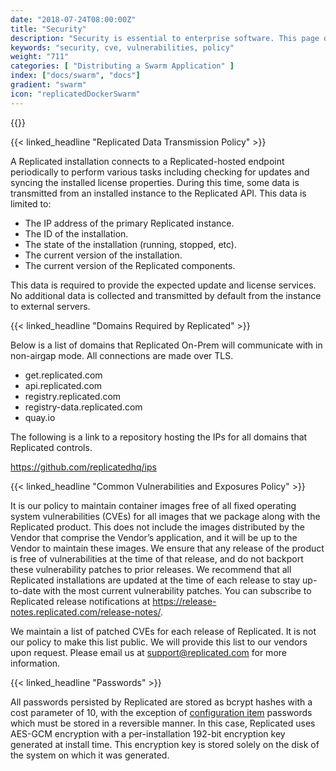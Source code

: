 ```yaml
---
date: "2018-07-24T08:00:00Z"
title: "Security"
description: "Security is essential to enterprise software. This page describes some of the measures we employ to protect our users' production environments."
keywords: "security, cve, vulnerabilities, policy"
weight: "711"
categories: [ "Distributing a Swarm Application" ]
index: ["docs/swarm", "docs"]
gradient: "swarm"
icon: "replicatedDockerSwarm"
---
```


{{<legacynotice>}}

{{< linked_headline "Replicated Data Transmission Policy" >}}

A Replicated installation connects to a Replicated-hosted endpoint periodically to perform various tasks including checking for updates and syncing the installed license properties. During this time, some data is transmitted from an installed instance to the Replicated API. This data is limited to:

- The IP address of the primary Replicated instance.
- The ID of the installation.
- The state of the installation (running, stopped, etc).
- The current version of the installation.
- The current version of the Replicated components.

This data is required to provide the expected update and license services. No additional data is collected and transmitted by default from the instance to external servers.

{{< linked_headline "Domains Required by Replicated" >}}

Below is a list of domains that Replicated On-Prem will communicate with in non-airgap mode. All connections are made over TLS.

- get.replicated.com
- api.replicated.com
- registry.replicated.com
- registry-data.replicated.com
- quay.io

The following is a link to a repository hosting the IPs for all domains that Replicated controls.

https://github.com/replicatedhq/ips

{{< linked_headline "Common Vulnerabilities and Exposures Policy" >}}

It is our policy to maintain container images free of all fixed operating system vulnerabilities (CVEs) for all images that we package along with the Replicated product. This does not include the images distributed by the Vendor that comprise the Vendor’s application, and it will be up to the Vendor to maintain these images. We ensure that any release of the product is free of vulnerabilities at the time of that release, and do not backport these vulnerability patches to prior releases. We recommend that all Replicated installations are updated at the time of each release to stay up-to-date with the most current vulnerability patches. You can subscribe to Replicated release notifications at https://release-notes.replicated.com/release-notes/.

We maintain a list of patched CVEs for each release of Replicated. It is not our policy to make this list public. We will provide this list to our vendors upon request. Please email us at support@replicated.com for more information.

{{< linked_headline "Passwords" >}}

All passwords persisted by Replicated are stored as bcrypt hashes with a cost parameter of 10, with the exception of [configuration item](/docs/config-screen/config-yaml/) passwords which must be stored in a reversible manner. In this case, Replicated uses AES-GCM encryption with a per-installation 192-bit encryption key generated at install time. This encryption key is stored solely on the disk of the system on which it was generated.
